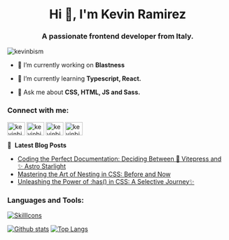 <h1 align="center">Hi 👋, I'm Kevin Ramirez</h1>
<h3 align="center">A passionate frontend developer from Italy.</h3>

<p align="left"> <img src="https://komarev.com/ghpvc/?username=kevinbism&label=Profile%20views&color=0e75b6&style=flat" alt="kevinbism" /> </p>

- 🔭 I’m currently working on **Blastness**

- 🌱 I’m currently learning **Typescript, React.**

- 💬 Ask me about **CSS, HTML, JS and Sass.**

<h3 align="left">Connect with me:</h3>
<p align="left">
<a href="https://dev.to/kevinbism" target="blank"><img align="center" src="https://raw.githubusercontent.com/rahuldkjain/github-profile-readme-generator/master/src/images/icons/Social/devto.svg" alt="kevinbism" height="30" width="40" /></a>
<a href="https://twitter.com/kevinbism" target="blank"><img align="center" src="https://raw.githubusercontent.com/rahuldkjain/github-profile-readme-generator/master/src/images/icons/Social/twitter.svg" alt="kevinbism" height="30" width="40" /></a>
<a href="https://linkedin.com/in/kevinbism" target="blank"><img align="center" src="https://raw.githubusercontent.com/rahuldkjain/github-profile-readme-generator/master/src/images/icons/Social/linked-in-alt.svg" alt="kevinbism" height="30" width="40" /></a>
<a href="https://instagram.com/kevinbism" target="blank"><img align="center" src="https://raw.githubusercontent.com/rahuldkjain/github-profile-readme-generator/master/src/images/icons/Social/instagram.svg" alt="kevinbism" height="30" width="40" /></a>
</p>

📕 &nbsp;**Latest Blog Posts**

<!-- BLOG-POST-LIST:START -->
- [Coding the Perfect Documentation: Deciding Between 🚀 Vitepress and ✨ Astro Starlight](https://dev.to/kevinbism/coding-the-perfect-documentation-deciding-between-vitepress-and-astro-starlight-2i11)
- [Mastering the Art of Nesting in CSS: Before and Now](https://dev.to/kevinbism/mastering-the-art-of-nesting-in-css-before-and-now-14ep)
- [Unleashing the Power of :has&lpar;&rpar; in CSS: A Selective Journey✨](https://dev.to/kevinbism/unleashing-the-power-of-has-in-css-a-selective-journey-fog)
<!-- BLOG-POST-LIST:END -->

<h3 align="left">Languages and Tools:</h3>

[![SkillIcons](https://skillicons.dev/icons?i=js,html,css,sass,tailwind,react,ts,astro,devto,figma,git,github,md,nextjs,ps,php,vite,vscode)](https://skillicons.dev)

<a href="#">![Github stats](https://github-readme-stats.vercel.app/api?username=kevinbism&theme=dracula&count_private=true&hide_border=true&line_height=20)</a>
<a href="#">![Top Langs](https://github-readme-stats.vercel.app/api/top-langs/?username=kevinbism&layout=compact&theme=dracula&count_private=true&hide_border=true)</a>
